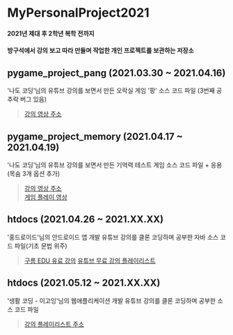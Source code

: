 # MyPersonalProject2021   
#### 2021년 제대 후 2학년 복학 전까지
#### 방구석에서 강의 보고 따라 만들며 작업한 개인 프로젝트를 보관하는 저장소

## pygame_project_pang (2021.03.30 ~ 2021.04.16)
'나도 코딩'님의 유튜브 강의를 보면서 만든 오락실 게임 '팡' 소스 코드 파일 (3번째 공 추락 버그 있음)   
> [강의 영상 주소](https://www.youtube.com/watch?v=Dkx8Pl6QKW0&t=7823s, "파이썬 코딩 무료 강의 (활용편1) - 추억의 오락실 게임을 만들어 보아요. 3시간이면 충분합니다. [나도코딩]")

## pygame_project_memory (2021.04.17 ~ 2021.04.19)
'나도 코딩'님의 유튜브 강의를 보면서 만든 기억력 테스트 게임 소스 코드 파일 + 응용(목숨 3개 옵션 추가)   
> [강의 영상 주소](https://youtu.be/Qsk-xsi73YA, "파이썬 코딩 무료 강의 (활용편1) - 파이썬 실전 프로젝트 | 기억력 테스트 게임, 침팬지를 이겨라")   
> [게임 플레이 영상](https://www.youtube.com/watch?v=yvzWmZtHnuI, "")

## htdocs (2021.04.26 ~ 2021.XX.XX)
'홍드로이드'님의 안드로이드 앱 개발 유튜브 강의를 클론 코딩하며 공부한 자바 소스 코드 파일(기초 문법 위주)
> [구름 EDU 유료 강의](https://edu.goorm.io/lecture/18156/홍드로이드의-수익창출-앱-개발, "")
> [유튜브 무료 강의 플레이리스트](https://youtube.com/playlist?list=PLC51MBz7PMyyyR2l4gGBMFMMUfYmBkZxm, "")

## htdocs (2021.05.12 ~ 2021.XX.XX)
'생활 코딩 - 이고잉'님의 웹애플리케이션 개발 유튜브 강의를 클론 코딩하며 공부한 소스 코드 파일
> [강의 플레이리스트 주소](https://youtube.com/playlist?list=PLuHgQVnccGMAE4Sn_SYvMw5-qEADJcU-X, "")   
